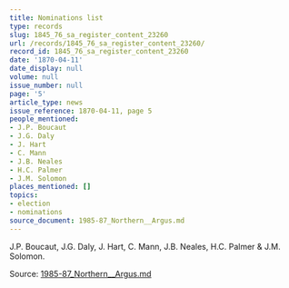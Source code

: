 ```yaml
---
title: Nominations list
type: records
slug: 1845_76_sa_register_content_23260
url: /records/1845_76_sa_register_content_23260/
record_id: 1845_76_sa_register_content_23260
date: '1870-04-11'
date_display: null
volume: null
issue_number: null
page: '5'
article_type: news
issue_reference: 1870-04-11, page 5
people_mentioned:
- J.P. Boucaut
- J.G. Daly
- J. Hart
- C. Mann
- J.B. Neales
- H.C. Palmer
- J.M. Solomon
places_mentioned: []
topics:
- election
- nominations
source_document: 1985-87_Northern__Argus.md
---
```


J.P. Boucaut, J.G. Daly, J. Hart, C. Mann, J.B. Neales, H.C. Palmer & J.M. Solomon.

Source: [1985-87_Northern__Argus.md](/downloads/markdown/1985-87_Northern__Argus.md)
